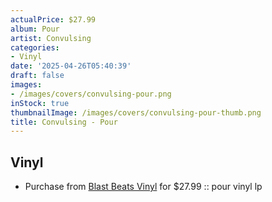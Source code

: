 ```yaml
---
actualPrice: $27.99
album: Pour
artist: Convulsing
categories:
- Vinyl
date: '2025-04-26T05:40:39'
draft: false
images:
- /images/covers/convulsing-pour.png
inStock: true
thumbnailImage: /images/covers/convulsing-pour-thumb.png
title: Convulsing - Pour
---
```


## Vinyl
* Purchase from [Blast Beats Vinyl](https://blastbeatsvinyl.com/products/convulsing-errata-blood-vortex-hand-pour-vinyl-lp) for $27.99 :: pour vinyl lp
